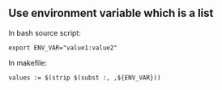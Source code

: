 ## Use environment variable which is a list

In bash source script:
```
export ENV_VAR="value1:value2"
```

In makefile:
```
values := $(strip $(subst :, ,${ENV_VAR}))
```
